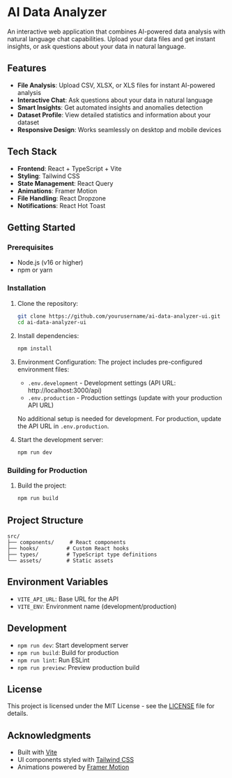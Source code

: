 # AI Data Analyzer

An interactive web application that combines AI-powered data analysis with natural language chat capabilities. Upload your data files and get instant insights, or ask questions about your data in natural language.

## Features

- **File Analysis**: Upload CSV, XLSX, or XLS files for instant AI-powered analysis
- **Interactive Chat**: Ask questions about your data in natural language
- **Smart Insights**: Get automated insights and anomalies detection
- **Dataset Profile**: View detailed statistics and information about your dataset
- **Responsive Design**: Works seamlessly on desktop and mobile devices

## Tech Stack

- **Frontend**: React + TypeScript + Vite
- **Styling**: Tailwind CSS
- **State Management**: React Query
- **Animations**: Framer Motion
- **File Handling**: React Dropzone
- **Notifications**: React Hot Toast

## Getting Started

### Prerequisites

- Node.js (v16 or higher)
- npm or yarn

### Installation

1. Clone the repository:
   ```bash
   git clone https://github.com/yourusername/ai-data-analyzer-ui.git
   cd ai-data-analyzer-ui
   ```

2. Install dependencies:
   ```bash
   npm install
   ```

3. Environment Configuration:
   The project includes pre-configured environment files:
   - `.env.development` - Development settings (API URL: http://localhost:3000/api)
   - `.env.production` - Production settings (update with your production API URL)

   No additional setup is needed for development. For production, update the API URL in `.env.production`.

4. Start the development server:
   ```bash
   npm run dev
   ```

### Building for Production

1. Build the project:
   ```bash
   npm run build
   ```

## Project Structure

```
src/
├── components/     # React components
├── hooks/         # Custom React hooks
├── types/         # TypeScript type definitions
└── assets/        # Static assets
```

## Environment Variables

- `VITE_API_URL`: Base URL for the API
- `VITE_ENV`: Environment name (development/production)

## Development

- `npm run dev`: Start development server
- `npm run build`: Build for production
- `npm run lint`: Run ESLint
- `npm run preview`: Preview production build

## License

This project is licensed under the MIT License - see the [LICENSE](LICENSE) file for details.

## Acknowledgments

- Built with [Vite](https://vitejs.dev/)
- UI components styled with [Tailwind CSS](https://tailwindcss.com/)
- Animations powered by [Framer Motion](https://www.framer.com/motion/)
